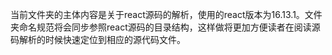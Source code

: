 当前文件夹的主体内容是关于react源码的解析，使用的react版本为16.13.1。文件夹命名规范将会同步参照react源码的目录结构，这样做将更加方便读者在阅读源码解析的时候快速定位到相应的源代码文件。